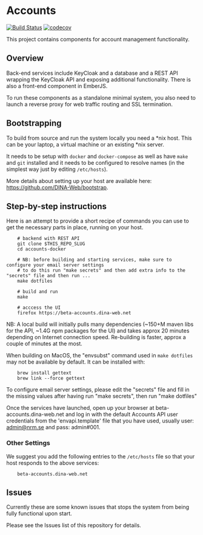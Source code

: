 # Accounts

[![Build Status](https://travis-ci.org/DINA-Web/accounts-docker.svg?branch=development)](https://travis-ci.org/DINA-Web/accounts-docker)
[![codecov](https://codecov.io/gh/DINA-Web/accounts-docker/branch/development/graph/badge.svg)](https://codecov.io/gh/DINA-Web/accounts-docker)
 

This project contains components for account management functionality.

## Overview

Back-end services include KeyCloak and a database and a REST API wrapping the KeyCloak API and exposing additional functionality. There is also a front-end component in EmberJS. 

To run these components as a standalone minimal system, you also need to launch a reverse proxy for web traffic routing and SSL termination.

## Bootstrapping

To build from source and run the system locally you need a *nix host. This can be your laptop, a virtual machine or an existing *nix server. 

It needs to be setup with `docker` and `docker-compose` as well as have `make` and `git` installed and it needs to be configured to resolve names (in the simplest way just by editing `/etc/hosts`). 

More details about setting up your host are available here: https://github.com/DINA-Web/bootstrap.

## Step-by-step instructions

Here is an attempt to provide a short recipe of commands you can use to get the necessary parts in place, running on your host.

		# backend with REST API
		git clone $THIS_REPO_SLUG
		cd accounts-docker
	
		# NB: before building and starting services, make sure to configure your email server settings
		# to do this run "make secrets" and then add extra info to the "secrets" file and then run ...
		make dotfiles

		# build and run
		make

		# acccess the UI
		firefox https://beta-accounts.dina-web.net

NB: A local build will initially pulls many dependencies (~150+M maven libs for the API, ~1.4G npm packages for the UI) and takes approx 20 minutes depending on Internet connection speed. Re-building is faster, approx a couple of minutes at the most.

When building on MacOS, the "envsubst" command used in `make dotfiles` may not be available by default. It can be installed with:

		brew install gettext
		brew link --force gettext 

To configure email server settings, please edit the "secrets" file and fill in the missing values after having run "make secrets", then run "make dotfiles"

Once the services have launched, open up your browser at beta-accounts.dina-web.net and log in with the default Accounts API user credentials from the 'envapi.template' file that you have used, usually user: admin@nrm.se and pass: admin#001.

### Other Settings

We suggest you add the following entries to the `/etc/hosts` file so that your host responds to the above services:

		beta-accounts.dina-web.net

## Issues

Currently these are some known issues that stops the system from being fully functional upon start. 

Please see the Issues list of this repository for details.


